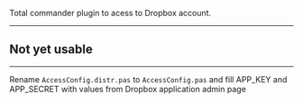Total commander plugin to acess to Dropbox account.
***

Not yet usable
--------------

---
Rename `AccessConfig.distr.pas` to `AccessConfig.pas` and fill APP_KEY and APP_SECRET with values from Dropbox application admin page